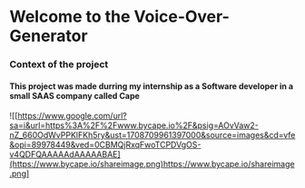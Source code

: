 # Welcome to the Voice-Over-Generator

### Context of the project 

#### This project was made durring my internship as a Software developer in a small SAAS company called Cape 
![[https://www.google.com/url?sa=i&url=https%3A%2F%2Fwww.bycape.io%2F&psig=AOvVaw2-nZ_660OdWvPPKlFKh5ry&ust=1708709961397000&source=images&cd=vfe&opi=89978449&ved=0CBMQjRxqFwoTCPDVgOS-v4QDFQAAAAAdAAAAABAE](https://www.bycape.io/shareimage.png)https://www.bycape.io/shareimage.png]

